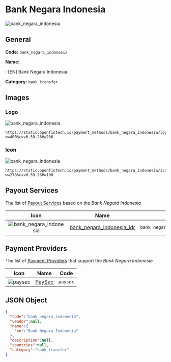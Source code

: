 
# Bank Negara Indonesia 
![bank_negara_indonesia](https://static.openfintech.io/payment_methods/bank_negara_indonesia/logo.svg?w=400&c=v0.59.26#w200)  

## General 
**Code:** `bank_negara_indonesia` 
 
**Name:** 
 
:	[EN] Bank Negara Indonesia 
 
**Category:** `bank_transfer` 
 

## Images 

### Logo 
![bank_negara_indonesia](https://static.openfintech.io/payment_methods/bank_negara_indonesia/logo.svg?w=400&c=v0.59.26#w200)  

```
https://static.openfintech.io/payment_methods/bank_negara_indonesia/logo.svg?w=400&c=v0.59.26#w200
```  

### Icon 
![bank_negara_indonesia](https://static.openfintech.io/payment_methods/bank_negara_indonesia/icon.svg?w=278&c=v0.59.26#w100)  

```
https://static.openfintech.io/payment_methods/bank_negara_indonesia/icon.svg?w=278&c=v0.59.26#w100
```  

## Payout Services 
 
The list of [Payout Services](/payout-services/) based on the _Bank Negara Indonesia_ 

|Icon|Name|Code| 
|:---:|:---:|:---:| 
|![bank_negara_indonesia](https://static.openfintech.io/payout_methods/bank_negara_indonesia/icon.svg?w=278&c=v0.59.26#w40) |[bank_negara_indonesia_idr](/payout-services/bank_negara_indonesia_idr/)|`bank_negara_indonesia_idr`| 
 

## Payment Providers 
 
The list of [Payment Providers](/payment-providers/) that support the _Bank Negara Indonesia_ 

|Icon|Name|Code| 
|:---:|:---:|:---:| 
|![paysec](https://static.openfintech.io/payment_providers/paysec/icon.png?w=278&c=v0.59.26#w100) |[PaySec](/payment-providers/paysec/)|`paysec`| 
 

## JSON Object 

```json
{
  "code":"bank_negara_indonesia",
  "vendor":null,
  "name":{
    "en":"Bank Negara Indonesia"
  },
  "description":null,
  "countries":null,
  "category":"bank_transfer"
}
```  
